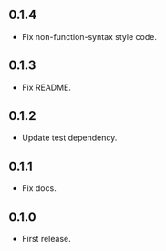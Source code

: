 ## 0.1.4

- Fix non-function-syntax style code.

## 0.1.3

- Fix README.

## 0.1.2

- Update test dependency.

## 0.1.1

- Fix docs.

## 0.1.0

- First release.

